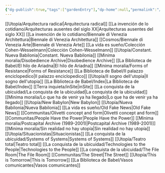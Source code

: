 ```yaml
---
{"dg-publish":true,"tags":["gardenEntry"],"dp-home":null,"permalink":"/Utopía/Utopia/","dgPassFrontmatter":true,"created":"2025-03-18T11:25:02.000+01:00","updated":"2025-06-04T16:53:54.479+02:00"}
---
```



[[Utopía/Arquitectura radical\|Arquitectura radical]]
[[La invención de lo cotidiano/Arquitecturas ausentes del siglo XX\|Arquitecturas ausentes del siglo XX]]
[[La invención de lo cotidiano/Biennale di Venezia Architettura\|Biennale di Venezia Architettura]]
[[Cosmos/Biennale di Venezia Arte\|Biennale di Venezia Arte]]
[[La vida es sueño/Colección Cohen-Wesselmann\|Colección Cohen-Wesselmann]]
[[Utopía/Constant. Nueva Babilonia\|Constant. Nueva Babilonia]]
[[Minima moralia/Disobedience Archive\|Disobedience Archive]]
[[La Biblioteca de Babel/El hilo de Ariadna\|El hilo de Ariadna]]
[[Minima moralia/Forms of Resistance\|Forms of Resistance]]
[[La Biblioteca de Babel/Il palazzo enciclopedico\|Il palazzo enciclopedico]]
[[Utopía/Il sogno dell'utopia\|Il sogno dell'utopia]]
[[La Biblioteca de Babel/Index\|La Biblioteca de Babel/Index]]
[[Terra inquieta/inSite\|inSite]]
[[La conquista de la ubicuidad/La conquista de la ubicuidad\|La conquista de la ubicuidad]]
[[Minima moralia/Lo que ha de venir ya ha llegado\|Lo que ha de venir ya ha llegado]]
[[Utopía/New Babylon\|New Babylon]]
[[Utopía/Nueva Babilonia\|Nueva Babilonia]]
[[La vida es sueño/Old Fake News\|Old Fake News]]
[[Communitas/Olivetti concept and form\|Olivetti concept and form]]
[[Communitas/People Have the Power\|People Have the Power]]
[[Minima moralia/Postcapital Archive (1989-2001)\|Postcapital Archive (1989-2001)]]
[[Minima moralia/Sin realidad no hay utopía\|Sin realidad no hay utopía]]
[[Utopía/Situacionistas\|Situacionistas]]
[[La conquista de la ubicuidad/Systems of Systems\|Systems of Systems]]
[[Utopía/Teatro total\|Teatro total]]
[[La conquista de la ubicuidad/Technologies to the People\|Technologies to the People]]
[[La conquista de la ubicuidad/The File Room\|The File Room]]
[[Communitas/The Street\|The Street]]
[[Utopía/This is Tomorrow\|This is Tomorrow]]
[[La Biblioteca de Babel/Vasos comunicantes\|Vasos comunicantes]]
